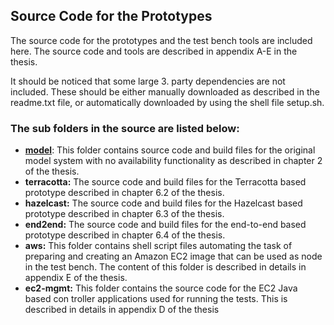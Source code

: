 ## Source Code for the Prototypes

The source code for the prototypes and the test bench tools are included here. The source code and tools are described in appendix A-E in the thesis.

It should be noticed that some large 3. party dependencies are
not included. These should be either manually downloaded as
described in the readme.txt file, or automatically downloaded by using
the shell file setup.sh.

### The sub folders in the source are listed below:

* [**model**](./model): This folder contains source code and build files for the original model system with no availability functionality as described in chapter 2 of the thesis.
* **terracotta:** The source code and build files for the Terracotta based prototype described in chapter 6.2 of the thesis.
* **hazelcast:** The source code and build files for the Hazelcast based prototype described in chapter 6.3 of the thesis.
* **end2end:** The source code and build files for the end-to-end based prototype described in chapter 6.4 of the thesis.
* **aws:** This folder contains shell script files automating the task of preparing and creating an Amazon EC2 image that can be used as node in the test bench. The content of this folder is described in details in appendix E of the thesis.
* **ec2-mgmt:** This folder contains the source code for the EC2 Java based con troller applications used for running the tests. This is described in details in appendix D of the thesis
